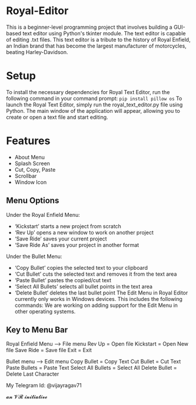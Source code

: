 # Royal-Editor
This is a beginner-level programming project that involves building a GUI-based text editor using Python's tkinter module. The text editor is capable of editing .txt files. This text editor is a tribute to the history of Royal Enfield, an Indian brand that has become the largest manufacturer of motorcycles, beating Harley-Davidson.

# Setup
To install the necessary dependencies for Royal Text Editor, run the following command in your command prompt:
`pip install pillow os`
To launch the Royal Text Editor, simply run the royal_text_editor.py file using Python. The main window of the application will appear, allowing you to create or open a text file and start editing.

# Features
- About Menu
- Splash Screen
- Cut, Copy, Paste
- Scrollbar
- Window Icon

## Menu Options 
Under the Royal Enfield Menu:
- ‘Kickstart’ starts a new project from scratch
- ‘Rev Up’ opens a new window to work on another project
- ‘Save Ride’ saves your current project
- ‘Save Ride As’ saves your project in another format

Under the Bullet Menu:
- ‘Copy Bullet’ copies the selected text to your clipboard
- ‘Cut Bullet’ cuts the selected text and removes it from the text area
- ‘Paste Bullet’ pastes the copied/cut text
- ‘Select All Bullets’ selects all bullet points in the text area
- ‘Delete Bullet’ deletes the last bullet point
The Edit Menu in Royal Editor currently only works in Windows devices. This includes the following commands:
We are working on adding support for the Edit Menu in other operating systems.

## Key to Menu Bar

Royal Enfield Menu --> File menu
Rev Up = Open file
Kickstart = Open New file
Save Ride = Save file
Exit = Exit

Bullet menu --> Edit menu
Copy Bullet = Copy Text
Cut Bullet = Cut Text
Paste Bullets = Paste Text
Select All Bullets = Select All
Delete Bullet = Delete Last Character


My Telegram Id: @vijayragav71

𝓪𝓷 𝓥𝓡 𝓲𝓷𝓲𝓽𝓲𝓪𝓽𝓲𝓿𝓮
